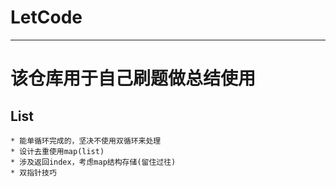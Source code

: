 # LetCode
---

# 该仓库用于自己刷题做总结使用

## List
    * 能单循环完成的，坚决不使用双循环来处理
    * 设计去重使用map(list)
    * 涉及返回index，考虑map结构存储(留住过往)
    * 双指针技巧
  


